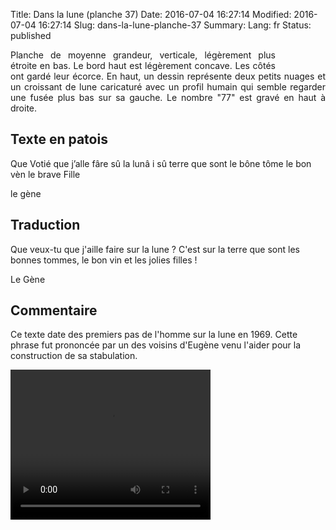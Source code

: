 Title: Dans la lune (planche 37)
Date: 2016-07-04 16:27:14
Modified: 2016-07-04 16:27:14
Slug: dans-la-lune-planche-37
Summary: 
Lang: fr
Status: published


<figure class="image-block" style="float: right;">
  <img alt="" src="{static}/images/planche_37.png">
  <figcaption style="max-width: 230px"></figcaption>
</figure>
<p style="text-align:justify;">Planche de moyenne grandeur, verticale, légèrement plus étroite en bas. Le bord haut est légèrement concave. Les côtés ont gardé leur écorce. En haut, un dessin représente deux petits nuages et un croissant de lune caricaturé avec un profil humain qui semble regarder une fusée plus bas sur sa gauche. Le nombre "77" est gravé en haut à droite.</p>

## Texte en patois
Que Votié que j’alle fâre sû la lunâ i sû terre que sont le bône tôme le bon vèn le brave Fille

le gène

## Traduction
Que veux-tu que j'aille faire sur la lune ? C'est sur la terre que sont les bonnes tommes, le bon vin et les jolies filles !

Le Gène

## Commentaire
Ce texte date des premiers pas de l'homme sur la lune en 1969. Cette phrase fut prononcée par un des voisins d'Eugène venu l'aider pour la construction de sa stabulation.


<video width="320" height="240" controls>
  <source src="{static}/videos/video_37.mp4" type="video/mp4">
</video>
